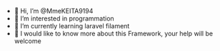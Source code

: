 - 👋 Hi, I’m @MmeKEITA9194
- 👀 I’m interested in programmation
- 🌱 I’m currently learning laravel filament
- 💞️ I would like to know more about this Framework, your help will be welcome

<!---
MmeKEITA9194/MmeKEITA9194 is a ✨ special ✨ repository because its `README.md` (this file) appears on your GitHub profile.
You can click the Preview link to take a look at your changes.
--->
